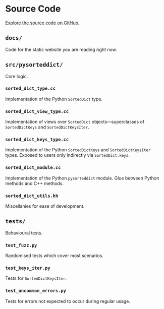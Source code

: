 # Source Code

[Explore the source code on GitHub.](https://github.com/tfpf/pysorteddict)

## `docs/`

Code for the static website you are reading right now.

## `src/pysorteddict/`

Core logic.

### `sorted_dict_type.cc`

Implementation of the Python `SortedDict` type.

### `sorted_dict_view_type.cc`

Implementation of views over `SortedDict` objects—superclasses of `SortedDictKeys` and `SortedDictKeysIter`.

### `sorted_dict_keys_type.cc`

Implementation of the Python `SortedDictKeys` and `SortedDictKeysIter` types. Exposed to users only indirectly via
`SortedDict.keys`.

### `sorted_dict_module.cc`

Implementation of the Python `pysorteddict` module. Glue between Python methods and C++ methods.

### `sorted_dict_utils.hh`

Miscellanies for ease of development.

## `tests/`

Behavioural tests.

### `test_fuzz.py`

Randomised tests which cover most scenarios.

### `test_keys_iter.py`

Tests for `SortedDictKeysIter`.

### `test_uncommon_errors.py`

Tests for errors not expected to occur during regular usage.
